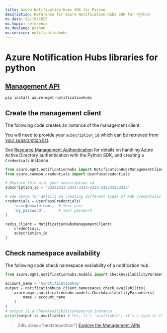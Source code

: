 ```yaml
---
title: Azure Notification Hubs SDK for Python
description: Reference for Azure Notification Hubs SDK for Python
ms.date: 02/19/2025
ms.topic: reference
ms.devlang: python
ms.service: notificationhubs
---
```

# Azure Notification Hubs libraries for python

## [Management API](/python/api/overview/azure/notificationhubs/management)

```bash
pip install azure-mgmt-notificationhubs
```

## Create the management client

The following code creates an instance of the management client.

You will need to provide your ``subscription_id`` which can be retrieved from [your subscription list](https://manage.windowsazure.com/#Workspaces/AdminTasks/SubscriptionMapping).

See [Resource Management Authentication](/python/azure/python-sdk-azure-authenticate) for details on handling Azure Active Directory authentication with the Python SDK, and creating a ``Credentials`` instance.

```python
from azure.mgmt.notificationhubs import NotificationHubsManagementClient
from azure.common.credentials import UserPassCredentials

# Replace this with your subscription id
subscription_id = '33333333-3333-3333-3333-333333333333'

# See above for details on creating different types of AAD credentials
credentials = UserPassCredentials(
    'user@domain.com',	# Your user
    'my_password',		# Your password
)

redis_client = NotificationHubsManagementClient(
    credentials,
    subscription_id
)
```

## Check namespace availability

The following code check namespace availability of a notification hub.

```python
from azure.mgmt.notificationhubs.models import CheckAvailabilityParameters

account_name = 'mynotificationhub'
output = notificationhubs_client.namespaces.check_availability(
    azure.mgmt.notificationhubs.models.CheckAvailabilityParameters(
        name = account_name
    )
)
# output is a CheckAvailibilityResource instance
print(output.is_availiable) # Yes, it's 'availiable', it's a typo in the REST API
```

> [!div class="nextstepaction"]
> [Explore the Management APIs](/python/api/azure-mgmt-notificationhubs)